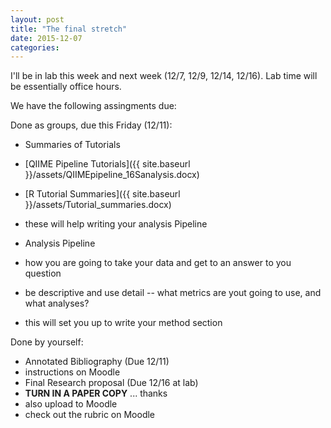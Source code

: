 ```yaml
---
layout: post
title: "The final stretch"
date: 2015-12-07
categories: 
---
```


I'll be in lab this week and next week (12/7, 12/9, 12/14, 12/16). Lab time will be essentially office hours. 


We have the following assingments due:

Done as groups, due this Friday (12/11):

- Summaries of Tutorials
 - [QIIME Pipeline Tutorials]({{ site.baseurl }}/assets/QIIMEpipeline_16Sanalysis.docx)
 - [R Tutorial Summaries]({{ site.baseurl }}/assets/Tutorial_summaries.docx)
 - these will help writing your analysis Pipeline


- Analysis Pipeline
 - how you are going to take your data and get to an answer to you question
 - be descriptive and use detail -- what metrics are yout going to use, and what analyses?
 - this will set you up to write your method section



Done by yourself: 

- Annotated Bibliography (Due 12/11)
 - instructions on Moodle 
- Final Research proposal (Due 12/16 at lab)
 - **TURN IN A PAPER COPY** ... thanks
 - also upload to Moodle
 - check out the rubric on Moodle

